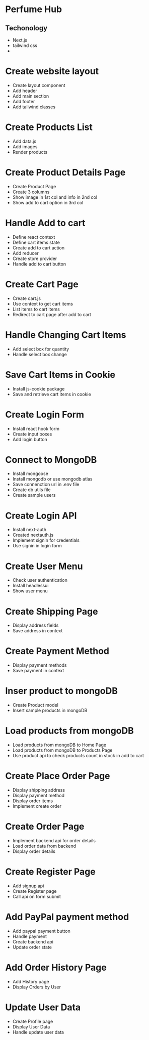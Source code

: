 # Perfume Hub

## Techonology

- Next.js
- tailwind css
-

# Create website layout

- Create layout component
- Add header
- Add main section
- Add footer
- Add tailwind classes

# Create Products List

- Add data.js
- Add images
- Render products

# Create Product Details Page

- Create Product Page
- Create 3 columns
- Show image in 1st col and info in 2nd col
- Show add to cart option in 3rd col

# Handle Add to cart

- Define react context
- Define cart items state
- Create add to cart action
- Add reducer
- Create store provider
- Handle add to cart button

# Create Cart Page

- Create cart.js
- Use context to get cart items
- List items to cart items
- Redirect to cart page after add to cart

# Handle Changing Cart Items

- Add select box for quantity
- Handle select box change

# Save Cart Items in Cookie

- Install js-cookie package
- Save and retrieve cart items in cookie

# Create Login Form

- Install react hook form
- Create input boxes
- Add login button

# Connect to MongoDB

- Install mongoose
- Install mongodb or use mongodb atlas
- Save connenction url in .env file
- Create db utils file
- Create sample users

# Create Login API

- Install next-auth
- Created nextauth.js
- Implement signin for credentials
- Use signin in login form

# Create User Menu

- Check user authentication
- Install headlessui
- Show user menu

# Create Shipping Page

- Display address fields
- Save address in context

# Create Payment Method

- Display payment methods
- Save payment in context

# Inser product to mongoDB

- Create Product model
- Insert sample products in mongoDB

# Load products from mongoDB

- Load products from mongoDB to Home Page
- Load products from mongoDB to Products Page
- Use product api to check products count in stock in add to cart

# Create Place Order Page

- Display shipping address
- Display payment method
- Display order items
- Implement create order

# Create Order Page

- Implement backend api for order details
- Load order data from backend
- Display order details

# Create Register Page

- Add signup api
- Create Register page
- Call api on form submit

# Add PayPal payment method

- Add paypal payment button
- Handle payment
- Create backend api
- Update order state

# Add Order History Page

- Add History page
- Display Orders by User

# Update User Data

- Create Profile page
- Display User Data
- Handle update user data
